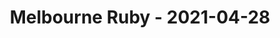 ---
layout: post
title: Melbourne Ruby - 2021-04-28
datetime: '2021-04-28T04:00:00-04:00'
name: Melbourne Ruby
external_url: https://www.meetup.com/Ruby-On-Rails-Oceania-Melbourne/events/268079366/
online_event: true
year_month: 2021-04
---